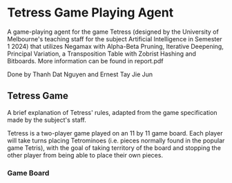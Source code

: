 # Tetress Game Playing Agent

A game-playing agent for the game Tetress (designed by the University of Melbourne's teaching staff for the subject Artificial Intelligence in Semester 1 2024) that utilizes Negamax with Alpha-Beta Pruning, Iterative Deepening, Principal Variation, a Transposition Table with Zobrist Hashing and Bitboards. More information can be found in report.pdf

Done by Thanh Dat Nguyen and Ernest Tay Jie Jun

## Tetress Game

A brief explanation of Tetress' rules, adapted from the game specification made by the subject's staff.

Tetress is a two-player game played on an 11 by 11 game board. Each player will take turns placing Tetrominoes (i.e. pieces normally found in the popular game Tetris), with the goal of taking territory of the board and stopping the other player from being able to place their own pieces.

### Game Board
